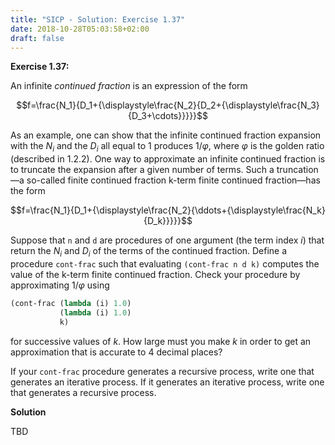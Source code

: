 ```yaml
---
title: "SICP - Solution: Exercise 1.37"
date: 2018-10-28T05:03:58+02:00
draft: false
---
```


**Exercise 1.37:**

An infinite _continued fraction_ is an expression of the form

$$f=\frac{N_1}{D_1+{\displaystyle\frac{N_2}{D_2+{\displaystyle\frac{N_3}{D_3+\cdots}}}}}$$

As an example, one can show that the infinite continued fraction expansion with the $N_i$ and the $D_i$ all equal to 1 produces ${1/\varphi}$, where $\varphi$ is the golden ratio (described in 1.2.2). One way to approximate an infinite continued fraction is to truncate the expansion after a given number of terms. Such a truncation—a so-called finite continued fraction k-term finite continued fraction—has the form

$$f=\frac{N_1}{D_1+{\displaystyle\frac{N_2}{\ddots+{\displaystyle\frac{N_k}{D_k}}}}}$$

Suppose that `n` and `d` are procedures of one argument (the term index $i$) that return the $N_i$ and $D_i$ of the terms of the continued fraction. Define a procedure `cont-frac` such that evaluating `(cont-frac n d k)` computes the value of the k-term finite continued fraction. Check your procedure by approximating ${1/\varphi}$ using

```scheme
(cont-frac (lambda (i) 1.0)
           (lambda (i) 1.0)
           k)
```

for successive values of $k$. How large must you make $k$ in order to get an approximation that is accurate to 4 decimal places?

If your `cont-frac` procedure generates a recursive process, write one that generates an iterative process. If it generates an iterative process, write one that generates a recursive process.

**Solution**

TBD
